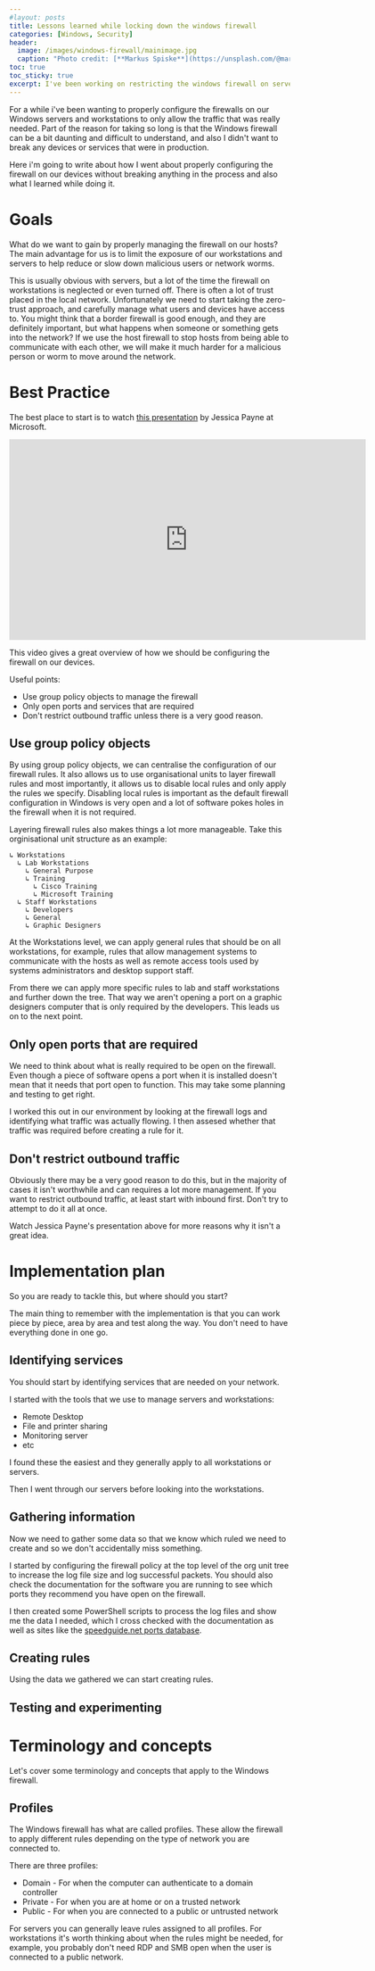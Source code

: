 ```yaml
---
#layout: posts
title: Lessons learned while locking down the windows firewall
categories: [Windows, Security]
header:
  image: /images/windows-firewall/mainimage.jpg
  caption: "Photo credit: [**Markus Spiske**](https://unsplash.com/@markusspiske)"
toc: true
toc_sticky: true
excerpt: I've been working on restricting the windows firewall on servers and workstations to only the required services.  This post will covers some lessons I have learned and useful information I have found.
---
```


For a while i've been wanting to properly configure the firewalls on our Windows servers and workstations to only allow the traffic that was really needed.  Part of the reason for taking so long is that the Windows firewall can be a bit daunting and difficult to understand, and also I didn't want to break any devices or services that were in production.

Here i'm going to write about how I went about properly configuring the firewall on our devices without breaking anything in the process and also what I learned while doing it.

# Goals

What do we want to gain by properly managing the firewall on our hosts?  The main advantage for us is to limit the exposure of our workstations and servers to help reduce or slow down malicious users or network worms.

This is usually obvious with servers, but a lot of the time the firewall on workstations is neglected or even turned off.  There is often a lot of trust placed in the local network.  Unfortunately we need to start taking the zero-trust approach, and carefully manage what users and devices have access to. 
You might think that a border firewall is good enough, and they are definitely important, but what happens when someone or something gets into the network? If we use the host firewall to stop hosts from being able to communicate with each other, we will make it much harder for a malicious person or worm to move around the network.


# Best Practice

The best place to start is to watch [this presentation](https://channel9.msdn.com/Events/Ignite/New-Zealand-2016/M377) by Jessica Payne at Microsoft.
<iframe src="https://channel9.msdn.com/Events/Ignite/New-Zealand-2016/M377/player?format=html5" width="640" height="360" allowFullScreen frameBorder="0" title="Demystifying the Windows Firewall – Learn how to irritate attackers without crippling your network - Microsoft Channel 9 Video"></iframe>

This video gives a great overview of how we should be configuring the firewall on our devices. 

Useful points:
- Use group policy objects to manage the firewall
- Only open ports and services that are required
- Don't restrict outbound traffic unless there is a very good reason.

## Use group policy objects

By using group policy objects, we can centralise the configuration of our firewall rules.  It also allows us to use organisational units to layer firewall rules and most importantly, it allows us to disable local rules and only apply the rules we specify. Disabling local rules is important as the default firewall configuration in Windows is very open and a lot of software pokes holes in the firewall when it is not required.

Layering firewall rules also makes things a lot more manageable.  Take this orginisational unit structure as an example:

```
↳ Workstations
  ↳ Lab Workstations
    ↳ General Purpose
    ↳ Training
      ↳ Cisco Training
      ↳ Microsoft Training
  ↳ Staff Workstations
    ↳ Developers
    ↳ General
    ↳ Graphic Designers
```

At the Workstations level, we can apply general rules that should be on all workstations, for example, rules that allow  management systems to communicate with the hosts as well as remote access tools used by systems administrators and desktop support staff.  

From there we can apply more specific rules to lab and staff workstations and further down the tree.  That way we aren't opening a port on a graphic designers computer that is only required by the developers.  This leads us on to the next point.

## Only open ports that are required

We need to think about what is really required to be open on the firewall.  Even though a piece of software opens a port when it is installed doesn't mean that it needs that port open to function.  This may take some planning and testing to get right.

I worked this out in our environment by looking at the firewall logs and identifying what traffic was actually flowing.  I then assesed whether that traffic was required before creating a rule for it.

## Don't restrict outbound traffic

Obviously there may be a very good reason to do this, but in the majority of cases it isn't worthwhile and can requires a lot more management.  If you want to restrict outbound traffic, at least start with inbound first.  Don't try to attempt to do it all at once.

Watch Jessica Payne's presentation above for more reasons why it isn't a great idea.

# Implementation plan

So you are ready to tackle this, but where should you start? 

The main thing to remember with the implementation is that you can work piece by piece, area by area and test along the way. You don't need to have everything done in one go.

## Identifying services

You should start by identifying services that are needed on your network.  

I started with the tools that we use to manage servers and workstations:

- Remote Desktop
- File and printer sharing
- Monitoring server
- etc

I found these the easiest and they generally apply to all workstations or servers.

Then I went through our servers before looking into the workstations.

## Gathering information

Now we need to gather some data so that we know which ruled we need to create and so we don't accidentally miss something.  

I started by configuring the firewall policy at the top level of the org unit tree to increase the log file size and log successful packets. 
You should also check the documentation for the software you are running to see which ports they recommend you have open on the firewall.   

I then created some PowerShell scripts to process the log files and show me the data I needed, which I cross checked with the documentation as well as sites like the [speedguide.net ports database](https://www.speedguide.net/ports.php).


## Creating rules

Using the data we gathered we can start creating rules.

## Testing and experimenting



# Terminology and concepts

Let's cover some terminology and concepts that apply to the Windows firewall.

## Profiles

The Windows firewall has what are called profiles.  These allow the firewall to apply different rules depending on the type of network you are connected to.

There are three profiles:
- Domain - For when the computer can authenticate to a domain controller
- Private - For when you are at home or on a trusted network
- Public - For when you are connected to a public or untrusted network

For servers you can generally leave rules assigned to all profiles.  For workstations it's worth thinking about when the rules might be needed, for example, you probably don't need RDP and SMB open when the user is connected to a public network.












<!-- ## Connection security rules -->